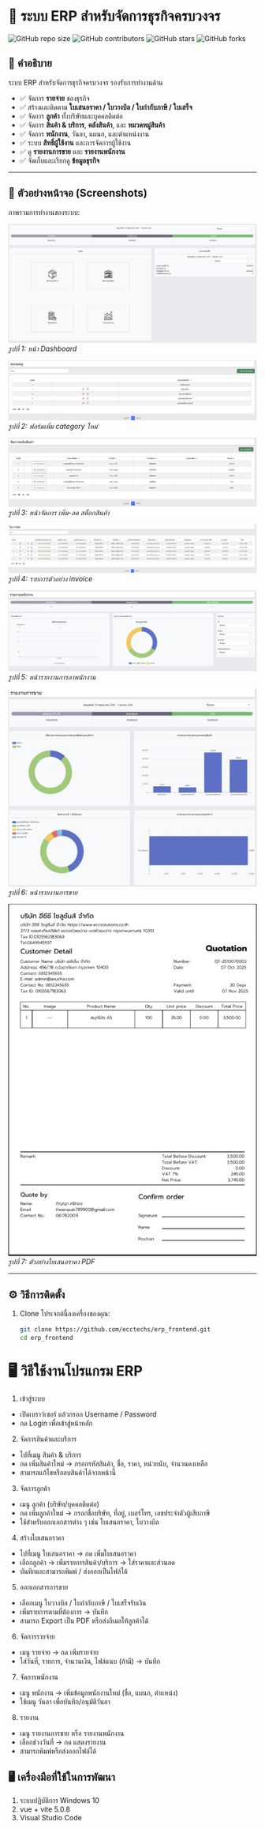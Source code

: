 
# 🚀 ระบบ ERP สำหรับจัดการธุรกิจครบวงจร

![GitHub repo size](https://img.shields.io/github/repo-size/username/repo-name)
![GitHub contributors](https://img.shields.io/github/contributors/username/repo-name)
![GitHub stars](https://img.shields.io/github/stars/username/repo-name?style=social)
![GitHub forks](https://img.shields.io/github/forks/username/repo-name?style=social)

## 📖 คำอธิบาย
ระบบ ERP สำหรับจัดการธุรกิจครบวงจร รองรับการทำงานด้าน
- ✅ จัดการ **รายจ่าย** ของธุรกิจ  
- ✅ สร้างและติดตาม **ใบเสนอราคา / ใบวางบิล / ใบกำกับภาษี / ใบเสร็จ**  
- ✅ จัดการ **ลูกค้า** ทั้งบริษัทและบุคคลติดต่อ  
- ✅ จัดการ **สินค้า & บริการ**, **คลังสินค้า**, และ **หมวดหมู่สินค้า**  
- ✅ จัดการ **พนักงาน**, วันลา, แผนก, และตำแหน่งงาน  
- ✅ ระบบ **สิทธิ์ผู้ใช้งาน** และการจัดการผู้ใช้งาน  
- ✅ ดู **รายงานการขาย** และ **รายงานพนักงาน**  
- ✅ จัดเก็บและเรียกดู **ข้อมูลธุรกิจ**  
---

## 📸 ตัวอย่างหน้าจอ (Screenshots)

ภาพรวมการทำงานของระบบ:

![หน้าจอฟอร์มเพิ่มใบเสนอราคา](./images/ex-dashboard.jpg)  
*รูปที่ 1: หน้า Dashboard*


![หน้าจอฟอร์มเพิ่มcategory](./images/ex-category.jpg)  
*รูปที่ 2: ฟอร์มเพิ่ม category ใหม่*


![หน้าจอเพิ่ม-ลด สต็อกสินค้า](./images/ex-stock.jpg)  
*รูปที่ 3: หน้าจัดการ เพิ่ม-ลด สต็อกสินค้า*


![หน้าจอinvoice](./images/ex-invoice.jpg)  
*รูปที่ 4: รายการตัวอย่าง invoice*


![หน้าจอleave](./images/ex-levea.jpg)  
*รูปที่ 5: หน้ารายงานการลาพนักงาน*


![หน้าจองานการขาย](./images/sale-report.jpg)  
*รูปที่ 6: หน้ารายงานการขาย*


![หน้าจอใบเสนอราคา](./images/ex-invocie-pdf.jpg)  
*รูปที่ 7: ตัวอย่างใยเสนอราคา PDF*

---

## ⚙️ วิธีการติดตั้ง

1. Clone โปรเจกต์นี้ลงเครื่องของคุณ:
   ```bash 
   git clone https://github.com/ecctechs/erp_frontend.git
   cd erp_frontend


# 🖥️ วิธีใช้งานโปรแกรม ERP
1. เข้าสู่ระบบ
 - เปิดเบราว์เซอร์ แล้วกรอก Username / Password
 - กด Login เพื่อเข้าสู่หน้าหลัก

2. จัดการสินค้าและบริการ
- ไปที่เมนู สินค้า & บริการ
- กด เพิ่มสินค้าใหม่ → กรอกรหัสสินค้า, ชื่อ, ราคา, หน่วยนับ, จำนวนคงเหลือ
- สามารถแก้ไขหรือลบสินค้าได้จากหน้านี้

3. จัดการลูกค้า
- เมนู ลูกค้า (บริษัท/บุคคลติดต่อ)
- กด เพิ่มลูกค้าใหม่ → กรอกชื่อบริษัท, ที่อยู่, เบอร์โทร, เลขประจำตัวผู้เสียภาษี
- ใช้สำหรับออกเอกสารต่าง ๆ เช่น ใบเสนอราคา, ใบวางบิล

4. สร้างใบเสนอราคา
- ไปที่เมนู ใบเสนอราคา → กด เพิ่มใบเสนอราคา
- เลือกลูกค้า → เพิ่มรายการสินค้า/บริการ → ใส่ราคาและส่วนลด
- บันทึกและสามารถพิมพ์ / ส่งออกเป็นไฟล์ได้

5. ออกเอกสารการขาย
- เลือกเมนู ใบวางบิล / ใบกำกับภาษี / ใบเสร็จรับเงิน
- เพิ่มรายการตามที่ต้องการ → บันทึก
- สามารถ Export เป็น PDF หรือส่งอีเมลให้ลูกค้าได้

6. จัดการรายจ่าย
- เมนู รายจ่าย → กด เพิ่มรายจ่าย
- ใส่วันที่, รายการ, จำนวนเงิน, ไฟล์แนบ (ถ้ามี) → บันทึก

7. จัดการพนักงาน
- เมนู พนักงาน → เพิ่มข้อมูลพนักงานใหม่ (ชื่อ, แผนก, ตำแหน่ง)
- ใช้เมนู วันลา เพื่อบันทึก/อนุมัติวันลา

8. รายงาน

- เมนู รายงานการขาย หรือ รายงานพนักงาน
- เลือกช่วงวันที่ → กด แสดงรายงาน
- สามารถพิมพ์หรือส่งออกไฟล์ได้


## 🖥️ เครื่องมือที่ใช้ในการพัฒนา
1. ระบบปฏิบัติการ Windows 10
3. vue + vite 5.0.8
4. Visual Studio Code
